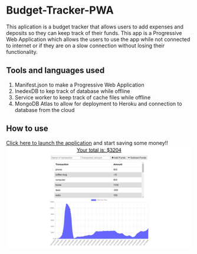 # Budget-Tracker-PWA
This aplication is a budget tracker that allows users to add expenses and deposits so they can keep track of their funds. This app is a Progressive Web Application which allows the users to use the app while not connected to internet or if they are on a slow connection without losing their functionality.

## Tools and languages used
1. Manifest.json to make a Progressive Web Application
2. InedexDB to kep track of database while offline
3. Service worker to keep track of cache files while offline
4. MongoDB Atlas to allow for deployment to Heroku and connection to database from the cloud

## How to use
[Click here to launch the application](https://blooming-lake-53224.herokuapp.com/) and start saving some money!!
<img src="screenshot-budget.png"/>
